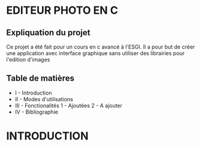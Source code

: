 # EDITEUR PHOTO EN C 

## Expliquation du projet

Ce projet a été fait pour un cours en c avancé à l'ESGI. Il a pour but de créer une application avec interface graphique sans utiliser des librairies pour l'edition d'images

## Table de matières
- I - Introduction
- II - Modes d'utilisations 
- III - Fonctionalités
1 - Ajoutées
2 - A ajouter 
- IV - Bibliographie


# INTRODUCTION 